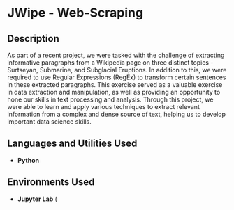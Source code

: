 <h1>JWipe - Web-Scraping</h1>

<h2>Description</h2>
As part of a recent project, we were tasked with the challenge of extracting informative paragraphs from a Wikipedia page on three distinct topics - Surtseyan, Submarine, and Subglacial Eruptions. In addition to this, we were required to use Regular Expressions (RegEx) to transform certain sentences in these extracted paragraphs. This exercise served as a valuable exercise in data extraction and manipulation, as well as providing an opportunity to hone our skills in text processing and analysis. Through this project, we were able to learn and apply various techniques to extract relevant information from a complex and dense source of text, helping us to develop important data science skills.
<br />


<h2>Languages and Utilities Used</h2>

- <b>Python</b> 

<h2>Environments Used </h2>

- <b>Jupyter Lab</b> (

